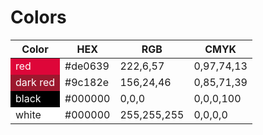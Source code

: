 # Colors

<table>
    <thead>
        <tr>
            <th>Color</th>
            <th>HEX</th>
            <th>RGB</th>
            <th>CMYK</th>
        </tr>
    </thead>
    <tbody>
        <tr>
            <td style="background: #de0639; color: #fff;">red</td>
            <td>#de0639</td>
            <td>222,6,57</td>
            <td>0,97,74,13</td>
        </tr>
        <tr>
            <td style="background: #9c182e; color: #fff;">dark red</td>
            <td>#9c182e</td>
            <td>156,24,46</td>
            <td>0,85,71,39</td>
        </tr>
        <tr>
            <td style="background: #000; color: #fff;">black</td>
            <td>#000000</td>
            <td>0,0,0</td>
            <td>0,0,0,100</td>
        </tr>
        <tr>
            <td style="background: #fff;">white</td>
            <td>#000000</td>
            <td>255,255,255</td>
            <td>0,0,0,0</td>
        </tr>
    </tbody>
</table>
